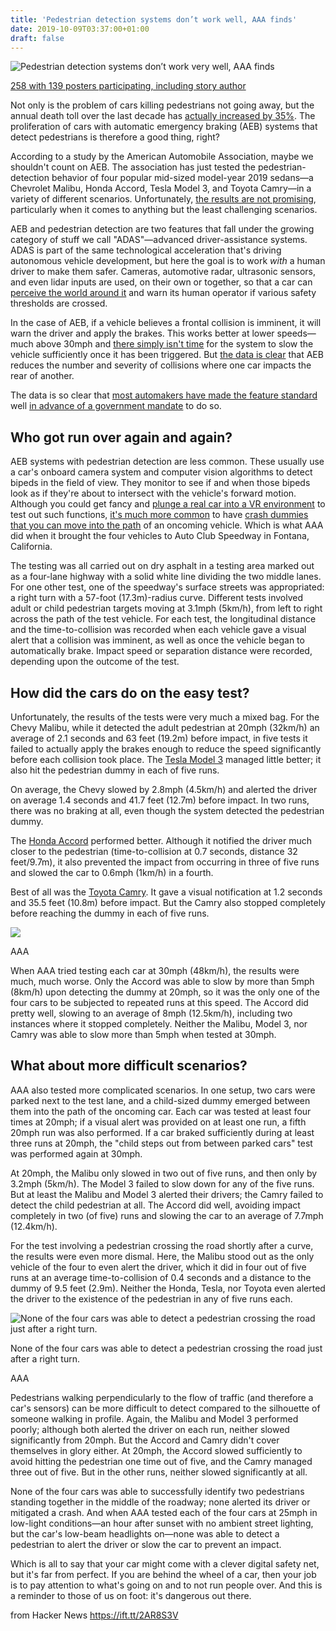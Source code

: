 ```yaml
---
title: 'Pedestrian detection systems don’t work well, AAA finds'
date: 2019-10-09T03:37:00+01:00
draft: false
---
```


![Pedestrian detection systems don’t work very well, AAA finds](https://cdn.arstechnica.net/wp-content/uploads/2019/10/pedestrian-brake-800x450.jpg)

[258 with 139 posters participating, including story author](https://arstechnica.com/cars/2019/10/aaa-finds-your-new-car-probably-wont-stop-you-from-hitting-pedestrians/?comments=1 "139 posters participating, including story author")

Not only is the problem of cars killing pedestrians not going away, but the annual death toll over the last decade has [actually increased by 35%](https://www.npr.org/2019/02/28/699195211/pedestrian-deaths-reach-highest-level-in-decades-report-says). The proliferation of cars with automatic emergency braking (AEB) systems that detect pedestrians is therefore a good thing, right?

According to a study by the American Automobile Association, maybe we shouldn't count on AEB. The association has just tested the pedestrian-detection behavior of four popular mid-sized model-year 2019 sedans—a Chevrolet Malibu, Honda Accord, Tesla Model 3, and Toyota Camry—in a variety of different scenarios. Unfortunately, [the results are not promising](https://www.aaa.com/AAA/common/aar/files/Research-Report-Pedestrian-Detection.pdf), particularly when it comes to anything but the least challenging scenarios.

AEB and pedestrian detection are two features that fall under the growing category of stuff we call "ADAS"—advanced driver-assistance systems. ADAS is part of the same technological acceleration that's driving autonomous vehicle development, but here the goal is to work _with_ a human driver to make them safer. Cameras, automotive radar, ultrasonic sensors, and even lidar inputs are used, on their own or together, so that a car can [perceive the world around it](https://arstechnica.com/science/2015/01/collision-avoidance-predicts-pedestrians-behavior/) and warn its human operator if various safety thresholds are crossed.

In the case of AEB, if a vehicle believes a frontal collision is imminent, it will warn the driver and apply the brakes. This works better at lower speeds—much above 30mph and [there simply isn't time](https://arstechnica.com/cars/2018/06/why-emergency-braking-systems-sometimes-hit-parked-cars-and-lane-dividers/) for the system to slow the vehicle sufficiently once it has been triggered. But [the data is clear](https://arstechnica.com/cars/2015/05/meta-analysis-finds-self-braking-cars-reduce-collisions-by-38-percent/) that AEB reduces the number and severity of collisions where one car impacts the rear of another.

The data is so clear that [most automakers have made the feature standard](https://arstechnica.com/cars/2016/03/10-more-oems-pledge-to-make-auto-braking-standard-in-new-cars/) well [in advance of a government mandate](https://arstechnica.com/cars/2015/01/us-recommends-emergency-braking-tech-on-all-new-cars/) to do so.

Who got run over again and again?
---------------------------------

AEB systems with pedestrian detection are less common. These usually use a car's onboard camera system and computer vision algorithms to detect bipeds in the field of view. They monitor to see if and when those bipeds look as if they're about to intersect with the vehicle's forward motion. Although you could get fancy and [plunge a real car into a VR environment](https://arstechnica.com/cars/2016/09/vr-goggles-and-giant-touchscreen-tables-how-audi-explains-new-car-technology/) to test out such functions, [it's much more common](https://arstechnica.com/cars/2015/07/mcity-the-future-of-connected-and-autonomous-vehicle-research/) to have [crash dummies that you can move into the path](https://arstechnica.com/cars/2019/05/this-institute-crash-tests-cars-to-make-us-all-safer/) of an oncoming vehicle. Which is what AAA did when it brought the four vehicles to Auto Club Speedway in Fontana, California.

The testing was all carried out on dry asphalt in a testing area marked out as a four-lane highway with a solid white line dividing the two middle lanes. For one other test, one of the speedway's surface streets was appropriated: a right turn with a 57-foot (17.3m)-radius curve. Different tests involved adult or child pedestrian targets moving at 3.1mph (5km/h), from left to right across the path of the test vehicle. For each test, the longitudinal distance and the time-to-collision was recorded when each vehicle gave a visual alert that a collision was imminent, as well as once the vehicle began to automatically brake. Impact speed or separation distance were recorded, depending upon the outcome of the test.

How did the cars do on the easy test?
-------------------------------------

Unfortunately, the results of the tests were very much a mixed bag. For the Chevy Malibu, while it detected the adult pedestrian at 20mph (32km/h) an average of 2.1 seconds and 63 feet (19.2m) before impact, in five tests it failed to actually apply the brakes enough to reduce the speed significantly before each collision took place. The [Tesla Model 3](https://arstechnica.com/cars/2019/03/the-tesla-model-3-reviewed-finally/) managed little better; it also hit the pedestrian dummy in each of five runs.

On average, the Chevy slowed by 2.8mph (4.5km/h) and alerted the driver on average 1.4 seconds and 41.7 feet (12.7m) before impact. In two runs, there was no braking at all, even though the system detected the pedestrian dummy.

The [Honda Accord](https://arstechnica.com/cars/2018/06/the-2018-honda-accord-proves-theres-still-life-in-the-family-sedan/) performed better. Although it notified the driver much closer to the pedestrian (time-to-collision at 0.7 seconds, distance 32 feet/9.7m), it also prevented the impact from occurring in three of five runs and slowed the car to 0.6mph (1km/h) in a fourth.

Best of all was the [Toyota Camry](https://arstechnica.com/cars/2018/02/it-will-be-a-best-seller-but-is-it-any-good-the-2018-toyota-camry/). It gave a visual notification at 1.2 seconds and 35.5 feet (10.8m) before impact. But the Camry also stopped completely before reaching the dummy in each of five runs.

![](https://cdn.arstechnica.net/wp-content/uploads/2019/10/Screen-Shot-2019-10-07-at-1.23.20-PM.png)

AAA

When AAA tried testing each car at 30mph (48km/h), the results were much, much worse. Only the Accord was able to slow by more than 5mph (8km/h) upon detecting the dummy at 20mph, so it was the only one of the four cars to be subjected to repeated runs at this speed. The Accord did pretty well, slowing to an average of 8mph (12.5km/h), including two instances where it stopped completely. Neither the Malibu, Model 3, nor Camry was able to slow more than 5mph when tested at 30mph.

What about more difficult scenarios?
------------------------------------

AAA also tested more complicated scenarios. In one setup, two cars were parked next to the test lane, and a child-sized dummy emerged between them into the path of the oncoming car. Each car was tested at least four times at 20mph; if a visual alert was provided on at least one run, a fifth 20mph run was also performed. If a car braked sufficiently during at least three runs at 20mph, the "child steps out from between parked cars" test was performed again at 30mph.

At 20mph, the Malibu only slowed in two out of five runs, and then only by 3.2mph (5km/h). The Model 3 failed to slow down for any of the five runs. But at least the Malibu and Model 3 alerted their drivers; the Camry failed to detect the child pedestrian at all. The Accord did well, avoiding impact completely in two (of five) runs and slowing the car to an average of 7.7mph (12.4km/h).

For the test involving a pedestrian crossing the road shortly after a curve, the results were even more dismal. Here, the Malibu stood out as the only vehicle of the four to even alert the driver, which it did in four out of five runs at an average time-to-collision of 0.4 seconds and a distance to the dummy of 9.5 feet (2.9m). Neither the Honda, Tesla, nor Toyota even alerted the driver to the existence of the pedestrian in any of five runs each.

![None of the four cars was able to detect a pedestrian crossing the road just after a right turn.](https://cdn.arstechnica.net/wp-content/uploads/2019/10/Testing-Photo-Collision-with-Adult-After-Right-hand-turn-2.jpg)

None of the four cars was able to detect a pedestrian crossing the road just after a right turn.

AAA

Pedestrians walking perpendicularly to the flow of traffic (and therefore a car's sensors) can be more difficult to detect compared to the silhouette of someone walking in profile. Again, the Malibu and Model 3 performed poorly; although both alerted the driver on each run, neither slowed significantly from 20mph. But the Accord and Camry didn't cover themselves in glory either. At 20mph, the Accord slowed sufficiently to avoid hitting the pedestrian one time out of five, and the Camry managed three out of five. But in the other runs, neither slowed significantly at all.

None of the four cars was able to successfully identify two pedestrians standing together in the middle of the roadway; none alerted its driver or mitigated a crash. And when AAA tested each of the four cars at 25mph in low-light conditions—an hour after sunset with no ambient street lighting, but the car's low-beam headlights on—none was able to detect a pedestrian to alert the driver or slow the car to prevent an impact.

Which is all to say that your car might come with a clever digital safety net, but it's far from perfect. If you are behind the wheel of a car, then your job is to pay attention to what's going on and to not run people over. And this is a reminder to those of us on foot: it's dangerous out there.

  
  
from Hacker News https://ift.tt/2AR8S3V